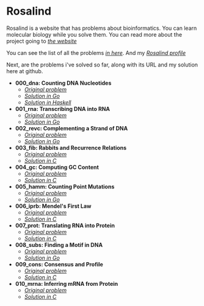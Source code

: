 # Rosalind
Rosalind is a website that has problems about bioinformatics. You can learn molecular biology while you solve them. You can read more about the project going to *[the website](http://rosalind.info/about/)*

You can see the list of all the problems *[in here](http://rosalind.info/problems/list-view/)*. And my *[Rosalind profile](http://rosalind.info/users/davidomarf/)*

Next, are the problems i've solved so far, along with its URL and my solution here at github.

- **000_dna: Counting DNA Nucleotides**
  - *[Original problem](http://rosalind.info/problems/dna/)*
  - *[Solution in Go](problems_list/000_dna%20Count%20Nucleotides/dna.go)*
  - *[Solution in Haskell](problems_list/000_dna%20Count%20Nucleotides/dna.hs)*  
- **001_rna: Transcribing DNA into RNA**
  - *[Original problem](http://rosalind.info/problems/rna/)*
  - *[Solution in Go](problems_list/001_rna%20DNA%20into%20RNA/rna.go)*
- **002_revc: Complementing a Strand of DNA**
  - *[Original problem](http://rosalind.info/problems/revc/)*
  - *[Solution in Go](problems_list/002_revc%20DNA%20Complement/revc.go)*
- **003_fib: Rabbits and Recurrence Relations**
  - *[Original problem](http://rosalind.info/problems/fib/)*
  - *[Solution in C](problems_list/003_fib%20Rabbits%20and%20recurrence/fib.c)*
- **004_gc: Computing GC Content**
  - *[Original problem](http://rosalind.info/problems/gc/)*
  - *[Solution in C](problems_list/004_gc%20Computing%20GC%20Content/gc.c)*
- **005_hamm: Counting Point Mutations**
  - *[Original problem](http://rosalind.info/problems/hamm/)*
  - *[Solution in Go](problems_list/005_hamm%20Count%20Point%20Mutations/hamm.go)*
- **006_iprb:	Mendel's First Law**
  - *[Original problem](http://rosalind.info/problems/iprb/)*
  - *[Solution in C](problems_list/006_iprb%20Mendels%20First%20Law/iprb.c)*
- **007_prot: Translating RNA into Protein**
  - *[Original problem](http://rosalind.info/problems/prot/)*
  - *[Solution in C](problems_list/007_prot%20RNA%20into%20Protein/prot.c)*
- **008_subs: Finding a Motif in DNA**
  - *[Original problem](http://rosalind.info/problems/subs/)*
  - *[Solution in Go](problems_list/008_subs%20Motif%20in%20DNA/subs.go)*
- **009_cons: Consensus and Profile**
  - *[Original problem](http://rosalind.info/problems/cons/)*
  - *[Solution in C](problems_list/009_cons%20Consensus%20and%20Profile/cons.c)*
- **010_mrna: Inferring mRNA from Protein**
  - *[Original problem](http://rosalind.info/problems/mrna/)*
  - *[Solution in C](problems_list/010_mrna%20Protein%20to%20mRNA)*
